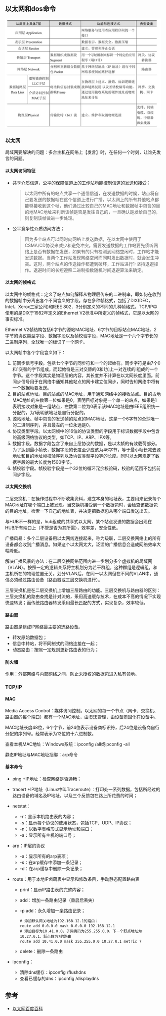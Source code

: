 ## 以太网和dos命令

![](../images/网络.jpg)

### 以太网

局域网要解决的问题：多台主机在网络上【发言】时，在任何一个时刻，让谁先发言的问题。

#### 以太网访问特征

- 共享介质信道，公平的保障信道上的工作站均能控制信道的发送和接受；

  > 以太网中所有的站点共享一个通信信道，在发送数据的时候，站点将自己要发送的数据帧在这个信道上进行广播，以太网上的所有其他站点都能够接收到这个帧，他们通过比较自己的MAC地址和数据帧中包含的目的地MAC地址来判断该帧是否是发往自己的，一旦确认是发给自己的，则复制该帧做进一步处理。

- 公平竞争性介质访问方法；

  >因为多个站点可以同时向网络上发送数据，在以太网中使用了CSMA/CD协议来减少和避免冲突。需要发送数据的工作站要先侦听网络上是否有数据在发送，如果有的只有检测到网络空闲时，工作站才能发送数据。当两个工作站发现网络空闲而同时发出数据时，就会发生冲突。这时，两个站点的传送操作都遭到破坏，工作站进行1-坚持退避操作。退避时间的长短遵照二进制指数随机时间退避算法来确定。

#### 以太网的帧格式

以太网中的帧格式：定义了站点如何解释从物理层传来的二进制串，即如何在收到的数据帧中分离出各个不同含义的字段。存在多种帧格式，包括了DIX(DEC，Intel，Xerox三家公司)和IEEE 802．3分别定义的不同的几种帧格式。TCP/IP中使用的是DIX于1982年定义的Ethernet V2标准中所定义的帧格式，它是以太网的事实标准。

Ethernet V2帧结构包括6字节的源站MAC地址、6字节的目标站点MAC地址、2字节的协议类型字段、数据字段以及帧校验字段，MAC地址是一个六个字节长的二进制序列，全球唯一的标识了一个网卡。

以太网帧中各个字段含义如下：

1. 前同步信号字段。包括七个字节的同步符和一个的起始符。同步字符是由7个0和1交替的字节组成，而起始符是三对交替的0和1加上一对连续的l组成的一个字节。这个字段其实是物理层的内容，其长度并不计算在以太网长度里面。前同步信号用于在网络中通知其他站点的网卡建立位同步，同时告知网络中将有一个数据帧要发送。
2. 目的站点地址。目的站点的MAC地址，用于通知网络中的接收站点。目的占地MAC地址的左数第一位如果是0，表明目标对象是一个单一的站点，如果是1表明接收对象是一组站点，左数第二位为0表示该MAC地址是由IEEE组织统一分配的，为1表明该地址是自行分配的。
3. 源站地址。帧中包含的发送帧的站点的MAC地址，这是一个6字节的全球唯一的二进制序列，并且最左的一位永远是0。
4. 协议类型字段。以太网帧中的16位的协议类型的字段用于标识数据字段中包含的高级网络协议的类型，如TCP、IP、ARP、IPX等。
5. 数据字段。数据字段包含了来自上层协议的数据，是以太帧的有效载荷部分。为了达到最小帧长，数据字段的长度至少应该为46字节，等于最小帧长减去源地址和目的地址帧校验序列以及协议类型字段等的长度。同时以太网规定了数据字段的最大长度为1500字节。
6. 帧校验字段。帧校验字段是一个32位的循环冗余校验码，校验的范围不包括前同步字段。 

####  以太网交换机

二层交换机：在操作过程中不断收集资料，建立本身的地址表，主要用来记录每个MAC地址在哪个端口上被发现。当交换机接受到一个数据包时，会检查该数据包的目的地址，检索一下自己的地址表，并决定把数据包从哪个端口发送出去。

与HUB不一样的是，hub组成的共享式以太网，某个站点发送的数据会出现在HUB所有端口上（不管是否为其所需），效率差，安全性低。

广播风暴：多个二层设备用以太网线连接起来，称为级联，二层交换网络上的所有设备都会收到广播消息。如果这个以太网太大，泛滥的广播信息会造成网络效率大幅降低。

解决广播风暴的办法：在二层交换网络范围内进一步划分多个虚拟机的局域网（VLAN）。按照一定的逻辑关系将主机划分为若干群组，这种群组是逻辑组，和主机所在的物理位置无关。划分VLAN后，在同一以太网但在不同的VLAN中，通信必须经过路由设备（路由器或三层交换机进行）。

三层交换机是在二层交换机上增加三层路由的功能。三层交换机与路由器的区别：三层交换机的路由查找是针对流的，采用高速缓存技术，在成本不高的情况下实现快速转发；而传统路由器转发采用最长匹配的方式，实现复杂，效率较低。

#### 路由器

路由器是组成IP网络最主要的选路设备。

- 转发原始数据包；
- 信息中转站，将不同制式的网络连接在一起；
- 动态路由：按照一定规则更新路由表的行为；

#### 防火墙

作用：外部网络与内部网络之间，防止未授权的数据包进入私有领地。

### TCP/IP

#### MAC

Media Access Control：媒体访问控制。以太网的每一个节点（网卡、交换机、路由器的每个端口）都有一个MAC地址，由IEEE管理，由设备商固化在设备中。

MAC地址长度48位，6个字节，前24位表示设备商标识符，后24位是设备商自行分配的序列号。经常表示为12位的十六进制数。

查看本机MAC地址：Windows系统：ipconfig /all或ipconfig -all

静态IP地址与MAC地址捆绑：arp命令

#### 基本命令

- ping +IP地址：检查网络是否通畅；

- tracert +IP地址（Linux中叫Traceroute）：打印处一系列数据，包括所经过的路由设备的域名及IP地址，以及三个反馈包在路上所花费的时间；

- netstat：

  - -r：显示本机路由表的内容；
  - -s：显示每个协议的使用状态，包括TCP、UDP、IP协议；
  - -n：以数字表格形式显示地址和端口；
  - -a：显示所有主机的端口号；

- arp：IP层的协议

  - -a：显示所有的arp表项；
  - -s：在arp缓存中添加一条记录；
  - -d：在arp缓存中删除一条记录；

- route：用于本地IP卤藕表中显示和修改条目，手动静态配置路由表

  - print：显示IP路由表的完整内容；

  - add：增加一条路由记录（重启后丢失）

  - -p add：永久增加一条路由记录；

    ```
    # 添加默认网关地址为192.168.12.1的路由：
    route add 0.0.0.0 mask 0.0.0.0 192.168.12.1
    # 添加目标为10.41.0.0，子网掩码为255.255.0.0，下一个跃点地址为10.27.0.1，跃点数为7的路由
    route add 10.41.0.0 mask 255.255.0.0 10.27.0.1 metric 7
    ```

  - delete：删除一条路由

- ipconfig：

  - 清除dns缓存：ipconfig /flushdns
  - 查看已缓存的dns：ipconfig /displaydns

## 参考

- [以太网百度百科](https://baike.baidu.com/item/%E4%BB%A5%E5%A4%AA%E7%BD%91%E9%80%9A%E4%BF%A1/21868211?fr=aladdin)